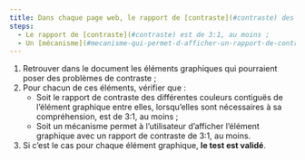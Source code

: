 ```yaml
---
title: Dans chaque page web, le rapport de [contraste](#contraste) des différentes [couleurs contiguës](#couleur-d-arriere-plan-contigue-et-couleur-contigue) entre elles d’un [élément graphique](#element-graphique), lorsqu’elles sont nécessaires à sa compréhension, vérifie-t-il une de ces conditions (hors cas particuliers) ?
steps:
  - Le rapport de [contraste](#contraste) est de 3:1, au moins ;
  - Un [mécanisme](#mecanisme-qui-permet-d-afficher-un-rapport-de-contraste-conforme) permet un rapport de [contraste](#contraste) de 3:1, au moins.
---
```


1. Retrouver dans le document les éléments graphiques qui pourraient poser des problèmes de contraste ;
2. Pour chacun de ces éléments, vérifier que :
   - Soit le rapport de contraste des différentes couleurs contiguës de l’élément graphique entre elles, lorsqu’elles sont nécessaires à sa compréhension, est de 3:1, au moins ;
   - Soit un mécanisme permet à l’utilisateur d’afficher l’élément graphique avec un rapport de contraste de 3:1, au moins.
3. Si c’est le cas pour chaque élément graphique, **le test est validé**.
